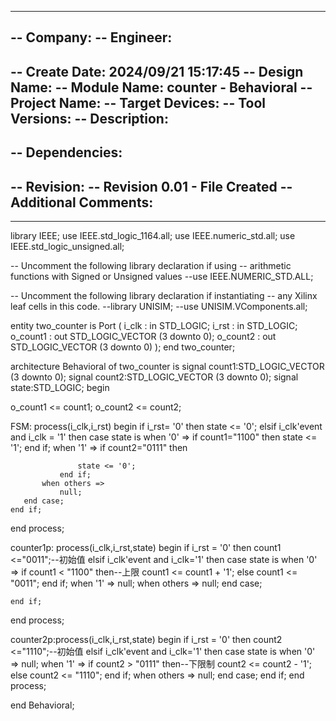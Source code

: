 ----------------------------------------------------------------------------------
-- Company: 
-- Engineer: 
-- 
-- Create Date: 2024/09/21 15:17:45
-- Design Name: 
-- Module Name: counter - Behavioral
-- Project Name: 
-- Target Devices: 
-- Tool Versions: 
-- Description: 
-- 
-- Dependencies: 
-- 
-- Revision:
-- Revision 0.01 - File Created
-- Additional Comments:
-- 
----------------------------------------------------------------------------------

library IEEE;
use IEEE.std_logic_1164.all;
use IEEE.numeric_std.all;
use IEEE.std_logic_unsigned.all;

-- Uncomment the following library declaration if using
-- arithmetic functions with Signed or Unsigned values
--use IEEE.NUMERIC_STD.ALL;

-- Uncomment the following library declaration if instantiating
-- any Xilinx leaf cells in this code.
--library UNISIM;
--use UNISIM.VComponents.all;

entity two_counter is
    Port ( i_clk : in STD_LOGIC;
           i_rst : in STD_LOGIC;
           o_count1 : out STD_LOGIC_VECTOR (3 downto 0);
           o_count2 : out STD_LOGIC_VECTOR (3 downto 0)
         );
end two_counter;

architecture Behavioral of two_counter is
signal count1:STD_LOGIC_VECTOR (3 downto 0);
signal count2:STD_LOGIC_VECTOR (3 downto 0);
signal state:STD_LOGIC;
begin

o_count1 <= count1;
o_count2 <= count2;

FSM: process(i_clk,i_rst)
begin
    if i_rst= '0' then
       state <= '0';
    elsif i_clk'event and i_clk = '1' then
       case state is
           when '0' =>
               if count1="1100" then
                   state <= '1';
               end if;
           when '1' =>
               if count2="0111" then 
                 
                   state <= '0';
               end if;
           when others =>
               null;
       end case;
    end if;
end process;

counter1p: process(i_clk,i_rst,state)
begin
    if i_rst = '0' then
       count1 <="0011";--初始值
    elsif i_clk'event and i_clk='1' then
       case state is
           when '0' =>
               if count1 < "1100" then--上限
               count1 <= count1 + '1';
               else
                   count1 <= "0011";
               end if; 
           when '1' =>
               null;
           when others =>
               null;
       end case;
      
    end if;
end process;

counter2p:process(i_clk,i_rst,state)
begin
    if i_rst = '0' then
       count2 <="1110";--初始值
    elsif i_clk'event and i_clk='1' then
       case state is
           when '0' =>
              null;
           when '1' =>
            if count2 > "0111" then--下限制
               count2 <= count2 - '1';
               else
                   count2 <= "1110";
               end if; 
           when others =>
               null;
       end case;
    end if;
end process;

end Behavioral;
